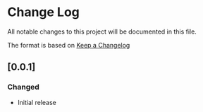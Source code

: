 # Change Log

All notable changes to this project will be documented in this file.

The format is based on [Keep a Changelog](http://keepachangelog.com/)

## [0.0.1]

### Changed

- Initial release
